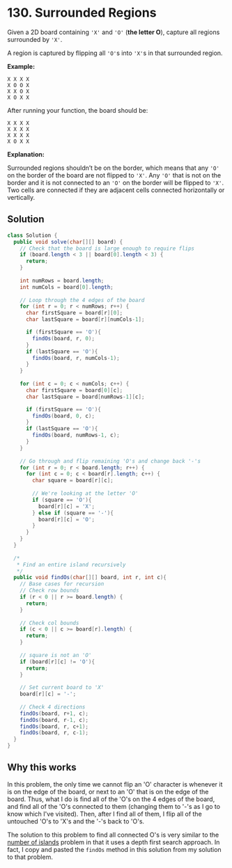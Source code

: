 # 130. Surrounded Regions

Given a 2D board containing `'X'` and `'O'` (**the letter O**), capture all regions surrounded by `'X'`.

A region is captured by flipping all `'O'`s into `'X'`s in that surrounded region.

**Example:**

```
X X X X
X O O X
X X O X
X O X X
```

After running your function, the board should be:

```
X X X X
X X X X
X X X X
X O X X
```

**Explanation:**

Surrounded regions shouldn’t be on the border, which means that any `'O'` on the border of the board are not flipped to `'X'`. Any `'O'` that is not on the border and it is not connected to an `'O'` on the border will be flipped to `'X'`. Two cells are connected if they are adjacent cells connected horizontally or vertically.

## Solution

```java
class Solution {
  public void solve(char[][] board) {  
    // Check that the board is large enough to require flips
    if (board.length < 3 || board[0].length < 3) {
      return;
    }
    
    int numRows = board.length;
    int numCols = board[0].length;
    
    // Loop through the 4 edges of the board
    for (int r = 0; r < numRows; r++) {
      char firstSquare = board[r][0];
      char lastSquare = board[r][numCols-1];

      if (firstSquare == 'O'){
        findOs(board, r, 0);
      }
      if (lastSquare == 'O'){
        findOs(board, r, numCols-1);
      }
    }
    
    for (int c = 0; c < numCols; c++) {
      char firstSquare = board[0][c];
      char lastSquare = board[numRows-1][c];

      if (firstSquare == 'O'){
        findOs(board, 0, c);
      }
      if (lastSquare == 'O'){
        findOs(board, numRows-1, c);
      }
    }
    
    // Go through and flip remaining 'O's and change back '-'s
    for (int r = 0; r < board.length; r++) {
      for (int c = 0; c < board[r].length; c++) {
        char square = board[r][c];
        
        // We're looking at the letter 'O'
        if (square == 'O'){
          board[r][c] = 'X';
        } else if (square == '-'){
          board[r][c] = 'O';
        }
      }
    }    
  }
  
  /*
   * Find an entire island recursively
   */
  public void findOs(char[][] board, int r, int c){
    // Base cases for recursion
    // Check row bounds
    if (r < 0 || r >= board.length) {
      return;
    }
    
    // Check col bounds
    if (c < 0 || c >= board[r].length) {
      return;
    }
    
    // square is not an 'O'
    if (board[r][c] != 'O'){
      return;
    }
    
    // Set current board to 'X'
    board[r][c] = '-';
    
    // Check 4 directions
    findOs(board, r+1, c);
    findOs(board, r-1, c);
    findOs(board, r, c+1);
    findOs(board, r, c-1);
  }
}
```

## Why this works

In this problem, the only time we cannot flip an 'O' character is whenever it is on the edge of the board, or next to an 'O' that is on the edge of the board. Thus, what I do is find all of the 'O's on the 4 edges of the board, and find all of the 'O's connected to them (changing them to '-'s as I go to know which I've visited). Then, after I find all of them, I flip all of the untouched 'O's to 'X's and the '-'s back to 'O's.

The solution to this problem to find all connected O's is very similar to the [number of islands](https://leetcode.com/problems/number-of-islands/) problem in that it uses a depth first search approach. In fact, I copy and pasted the `findOs` method in this solution from my solution to that problem. 


